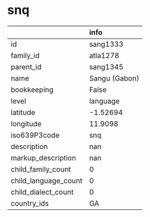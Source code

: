 # snq
|                      | info          |
|:---------------------|:--------------|
| id                   | sang1333      |
| family_id            | atla1278      |
| parent_id            | sang1345      |
| name                 | Sangu (Gabon) |
| bookkeeping          | False         |
| level                | language      |
| latitude             | -1.52694      |
| longitude            | 11.9098       |
| iso639P3code         | snq           |
| description          | nan           |
| markup_description   | nan           |
| child_family_count   | 0             |
| child_language_count | 0             |
| child_dialect_count  | 0             |
| country_ids          | GA            |